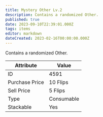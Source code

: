 ```yaml
---
title: Mystery Other Lv.2
description: Contains a randomized Other.
published: true
date: 2023-09-10T22:39:01.000Z
tags: items
editor: markdown
dateCreated: 2023-02-16T00:00:00.000Z
---
```


Contains a randomized Other.

|Attribute|Value|
|-|-|
|ID|4591|
|Purchase Price|10 Flips|
|Sell Price|5 Flips|
|Type|Consumable|
|Stackable|Yes|

